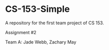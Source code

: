 # CS-153-Simple
A repository for the first team project of CS 153.

Assignment #2

Team A: Jade Webb, Zachary May
